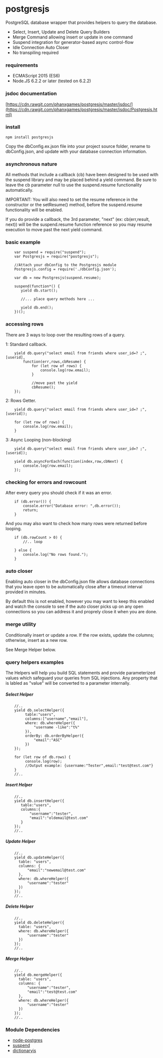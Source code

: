 postgresjs
=================
PostgreSQL database wrapper that provides helpers to query the database.

* Select, Insert, Update and Delete Query Builders
* Merge Command allowing insert or update in one command
* Suspend integration for generator-based async control-flow
* Idle Connection Auto Closer 
* No transpiling required

### requirements

* ECMAScript 2015 (ES6)
* Node.JS 6.2.2 or later (tested on 6.2.2)

### jsdoc documentation

[https://cdn.rawgit.com/phanxgames/postgresjs/master/jsdoc/](https://cdn.rawgit.com/phanxgames/postgresjs/master/jsdoc/Postgresjs.html)
 

### install

```
npm install postgresjs
```

Copy the dbConfig.ex.json file into your project source folder, rename to dbConfig.json,
and update with your database connection information.


### asynchronous nature

All methods that include a callback (cb) have been designed to be used with the
 suspend library and may be placed behind a yield command. Be sure to leave the cb
 parameter null to use the suspend.resume functionality automatically.
 
IMPORTANT: You will also need to set the resume reference in the constructor or the
 setResume() method, before the suspend.resume functionality will
  be enabled.
 
If you do provide a callback, the 3rd parameter, "next" (ex: cb(err,result, next))
 will be the suspend.resume function reference so you may resume execution
 to move past the next yield command.

 
### basic example

```
	var suspend = require("suspend");
	var Postgresjs = require("postgresjs");

	//Attach your dbConfig to the Postgresjs module
	Postgresjs.config = require('./dbConfig.json');

	var db = new Postgresjs(suspend.resume);

	suspend(function*() {
	   yield db.start();
	   
	   //... place query methods here ...
	   
	   yield db.end();
	})();
```

 
### accessing rows

There are 3 ways to loop over the resulting rows of a query.

1: Standard callback.

```
	yield db.query("select email from friends where user_id=? ;",[userid],
		function(err,rows,cbResume) {
			for (let row of rows) {
				console.log(row.email);
			}
			
			//move past the yield
			cbResume();
	});
```

2: Rows Getter.

```
	yield db.query("select email from friends where user_id=? ;",[userid]);	
	
	for (let row of rows) {
		console.log(row.email);
	}
```

3: Async Looping (non-blocking)

```
	yield db.query("select email from friends where user_id=? ;",[userid]);
	
	yield db.asyncForEach(function(index,row,cbNext) {
		console.log(row.email);
	});

```

### checking for errors and rowcount

After every query you should check if it was an error.
```
	if (db.error()) {
		console.error("Database error: ",db.error());
		return;
	}
```

And you may also want to check how many rows were returned before looping.
```
	if (db.rowCount > 0) {
		//.. loop
		
	} else {
		console.log("No rows found.");
	}
```
		

### auto closer

Enabling auto closer in the dbConfig.json file allows database connections that you
leave open to be automatically close after a timeout interval provided in minutes.

By default this is not enabled, however you may want to keep this enabled and watch the
console to see if the auto closer picks up on any open connections so you can address
it and proprely close it when you are done.


### merge utility

Conditionally insert or update a row.
If the row exists, update the columns; otherwise, insert as a new row.

See Merge Helper below.


### query helpers examples

The Helpers will help you build SQL statements and provide parameterized values which
safeguard your queries from SQL injections. Any property that is labled as "value" will
be converted to a parameter internally.

##### Select Helper

```
	//..
	yield db.selectHelper({
		 table:"users",
		 columns:["username","email"],
		 where: db.whereHelper({
			 "username -like":"t%"
		 }),
		 orderBy: db.orderByHelper({
			 "email":"ASC"
		 })
	});
		 
	for (let row of db.rows) {
		 console.log(row);
		 //Output example: {username:"Tester",email:"test@test.com"}
	}
	//..
```

##### Insert Helper
```
	//..
	yield db.insertHelper({
	   table:"users",
	   columns:{
		   "username":"tester",
		   "email":"oldemail@test.com"
	   }
	});
	//..
```
 
##### Update Helper
```
	//..
	yield db.updateHelper({
	  table: "users",
	  columns: {
		  "email":"newemail@test.com"
	  },
	  where: db.whereHelper({
		  "username":"tester"
	  })
	});
	//..
```

##### Delete Helper
```
	//..
	yield db.deleteHelper({
	  table: "users",
	  where: db.whereHelper({
		  "username":"tester"
	  })
	});
	//..
```

##### Merge Helper
```
	//..
	yield db.mergeHelper({
	  table: "users",
	  columns: {
		  "username":"tester",
		  "email":"test@test.com"
	  },
	  where: db.whereHelper({
		  "username":"tester"
	  })
	});
	//..
```


### Module Dependencies

- [node-postgres](https://github.com/brianc/node-postgres)
- [suspend](https://github.com/jmar777/suspend)
- [dictionaryjs](https://github.com/phanxgames/dictionaryjs)


